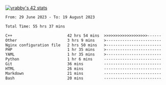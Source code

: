 
[![yrabby's 42 stats](https://badge42.vercel.app/api/v2/cljfd5ku6003508mg283uc00s/stats?cursusId=21&coalitionId=64)](https://github.com/JaeSeoKim/badge42)

<!--START_SECTION:waka-->

```txt
From: 29 June 2023 - To: 19 August 2023

Total Time: 55 hrs 37 mins

C++                        42 hrs 54 mins  >>>>>>>>>>>>>>>>>>>------   77.14 %
Other                      3 hrs 9 mins    >------------------------   05.68 %
Nginx configuration file   2 hrs 50 mins   >------------------------   05.12 %
PHP                        1 hr 35 mins    >------------------------   02.88 %
YAML                       1 hr 35 mins    >------------------------   02.86 %
Python                     1 hr 6 mins     -------------------------   01.99 %
Git                        36 mins         -------------------------   01.10 %
HTML                       26 mins         -------------------------   00.80 %
Markdown                   21 mins         -------------------------   00.65 %
Bash                       20 mins         -------------------------   00.61 %
```

<!--END_SECTION:waka-->